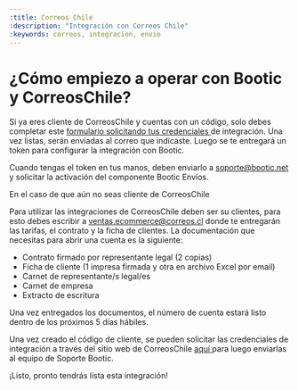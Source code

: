 ```yaml
---
:title: Correos Chile
:description: "Integración con Correos Chile"
:keywords: correos, integracion, envio
---
```


# ¿Cómo empiezo a operar con Bootic y CorreosChile?


Si ya eres cliente de CorreosChile y cuentas con un código, solo debes completar este [ formulario solicitando tus credenciales ][1] de integración. Una vez listas, serán enviadas al correo que indicaste. Luego se te entregará un token para configurar la integración con Bootic. 

Cuando tengas el token en tus manos, deben enviarlo a soporte@bootic.net y solicitar la activación del componente Bootic Envíos.

En el caso de que aún no seas cliente de CorreosChile

Para utilizar las integraciones de CorreosChile deben ser su clientes, para esto debes escribir a ventas.ecommerce@correos.cl donde te entregarán las tarifas, el contrato y la ficha de clientes. La documentación que necesitas para abrir una cuenta es la siguiente:

* Contrato firmado por representante legal (2 copias)
* Ficha de cliente (1 impresa firmada y otra en archivo Excel por email)
* Carnet de representante/s legal/es
* Carnet de empresa 
* Extracto de escritura

Una vez entregados los documentos, el número de cuenta estará listo dentro de los próximos 5 días hábiles.

Una vez creado el código de cliente, se pueden solicitar las credenciales de integración a través del sitio web de CorreosChile [ aquí ][1] para luego enviarlas al equipo de Soporte Bootic. 

¡Listo, pronto tendrás lista esta integración!

[1]: https://www.correos.cl/web/correos-chile-empresas/integracion-ecommerce
